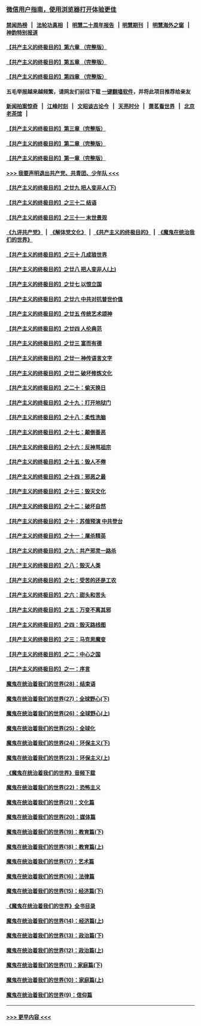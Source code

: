 ### [微信用户指南，使用浏览器打开体验更佳](https://github.com/gfw-breaker/banned-news1/blob/master/indexes/wechat-guide.md?t=0)
#### [禁闻热榜](热点新闻.md?t=0)  &nbsp;&nbsp;|&nbsp;&nbsp; [法轮功真相](https://github.com/gfw-breaker/truth/blob/master/README.md?t=0) &nbsp;&nbsp;|&nbsp;&nbsp; [明慧二十周年报告](https://github.com/gfw-breaker/mh-reports/blob/master/README.md?t=0) &nbsp;&nbsp;|&nbsp;&nbsp;[明慧期刊](https://github.com/gfw-breaker/mh-qikan) &nbsp;&nbsp;|&nbsp;&nbsp; [明慧海外之窗](https://github.com/gfw-breaker/mh-news/blob/master/README.md?t=0) &nbsp;&nbsp;|&nbsp;&nbsp; [神韵特别报道](https://github.com/gfw-breaker/mh-news/blob/master/shenyun.md?t=0)
#### [【共产主义的终极目的】第六章 （完整版）](../pages/nsc422/n11428913.md?t=02060602) 
#### [【共产主义的终极目的】第五章 （完整版）](../pages/nsc422/n11428912.md?t=02060602) 
#### [【共产主义的终极目的】第四章 （完整版）](../pages/nsc422/n11428907.md?t=02060602) 
#### 五毛举报越来越频繁，请网友们前往下载 [一键翻墙软件](https://github.com/gfw-breaker/ssr-accounts)，并将此项目推荐给亲友
#### [新闻拍案惊奇](https://github.com/gfw-breaker/banned-news1/blob/master/pages/link4.md) &nbsp;&nbsp;|&nbsp;&nbsp; [江峰时刻](https://github.com/gfw-breaker/banned-news1/blob/master/pages/link4.md) &nbsp;&nbsp;|&nbsp;&nbsp; [文昭谈古论今](https://github.com/gfw-breaker/banned-news1/blob/master/pages/link4.md) &nbsp;&nbsp;|&nbsp;&nbsp; [天亮时分](https://github.com/gfw-breaker/banned-news1/blob/master/pages/link4.md) &nbsp;&nbsp;|&nbsp;&nbsp; [萧茗看世界](https://github.com/gfw-breaker/banned-news1/blob/master/pages/link4.md) &nbsp;&nbsp;|&nbsp;&nbsp; [北京老茶馆](https://github.com/gfw-breaker/banned-news1/blob/master/pages/link4.md) &nbsp;&nbsp;|&nbsp;&nbsp; 
#### [【共产主义的终极目的】第三章（完整版）](../pages/nsc422/n11428848.md?t=02060602) 
#### [【共产主义的终极目的】第二章（完整版）](../pages/nsc422/n11428831.md?t=02060602) 
#### [【共产主义的终极目的】第一章（完整版）](../pages/nsc422/n11417651.md?t=02060602) 
#### [>>> 我要声明退出共产党、共青团、少年队 <<<](https://github.com/begood0513/goodnews/blob/master/quit/letter.md) 
#### [【共产主义的终极目的】之廿九 把人变非人(下)](../pages/nsc422/n11344140.md?t=02060602) 
#### [【共产主义的终极目的】之三十二 结语](../pages/nsc422/n11360535.md?t=02060602) 
#### [【共产主义的终极目的】之三十一 末世景观](../pages/nsc422/n11351129.md?t=02060602) 
#### [《九评共产党》](https://github.com/begood0513/9ping.md/blob/master/README.md) &nbsp;|&nbsp; [《解体党文化》](../../../../jtdwh.md/blob/master/README.md)  &nbsp;|&nbsp; [《共产主义的终极目的》](../../../../gczydzjmd.md/blob/master/README.md) &nbsp;|&nbsp; [《魔鬼在统治我们的世界》](../../../../mgztzwmdsj.md/blob/master/README.md) 
#### [【共产主义的终极目的】之三十 几成狼世界](../pages/nsc422/n11348280.md?t=02060602) 
#### [【共产主义的终极目的】之廿八 把人变非人(上)](../pages/nsc422/n11340492.md?t=02060602) 
#### [【共产主义的终极目的】之廿七 以恨立国](../pages/nsc422/n11336944.md?t=02060602) 
#### [【共产主义的终极目的】之廿六 中共对抗普世价值](../pages/nsc422/n11324785.md?t=02060602) 
#### [【共产主义的终极目的】之廿五 传统艺术颂神](../pages/nsc422/n11296396.md?t=02060602) 
#### [【共产主义的终极目的】之廿四 人伦典范](../pages/nsc422/n11296397.md?t=02060602) 
#### [【共产主义的终极目的】之廿三 富而有德](../pages/nsc422/n11283598.md?t=02060602) 
#### [【共产主义的终极目的】之廿一 神传语言文字](../pages/nsc422/n11263265.md?t=02060602) 
#### [【共产主义的终极目的】之廿二 破坏修炼文化](../pages/nsc422/n11245728.md?t=02060602) 
#### [【共产主义的终极目的】之二十：偷天换日](../pages/nsc422/n11238846.md?t=02060602) 
#### [【共产主义的终极目的】之十九：打开地狱门](../pages/nsc422/n11206376.md?t=02060602) 
#### [【共产主义的终极目的】之十八：柔性洗脑](../pages/nsc422/n11199994.md?t=02060602) 
#### [【共产主义的终极目的】之十七：颠倒善恶](../pages/nsc422/n11179782.md?t=02060602) 
#### [【共产主义的终极目的】之十六：反神骂祖宗](../pages/nsc422/n11166798.md?t=02060602) 
#### [【共产主义的终极目的】之十五：毁人不倦](../pages/nsc422/n11166792.md?t=02060602) 
#### [【共产主义的终极目的】之十四：邪恶之最](../pages/nsc422/n11150249.md?t=02060602) 
#### [【共产主义的终极目的】之十三：毁灭文化](../pages/nsc422/n11135227.md?t=02060602) 
#### [【共产主义的终极目的】之十二：破坏自然](../pages/nsc422/n11135214.md?t=02060602) 
#### [【共产主义的终极目的】之十：苏俄预演 中共登台](../pages/nsc422/n11118424.md?t=02060602) 
#### [【共产主义的终极目的】之十一：屠杀精英](../pages/nsc422/n11118442.md?t=02060602) 
#### [【共产主义的终极目的】之九：共产邪灵一路杀](../pages/nsc422/n11114139.md?t=02060602) 
#### [【共产主义的终极目的】之八：毁灭人类](../pages/nsc422/n11108503.md?t=02060602) 
#### [【共产主义的终极目的】之七：受苦的还是工农](../pages/nsc422/n11101809.md?t=02060602) 
#### [【共产主义的终极目的】之六：甜头和苦头](../pages/nsc422/n11096971.md?t=02060602) 
#### [【共产主义的终极目的】之五：万变不离其邪](../pages/nsc422/n11091285.md?t=02060602) 
#### [【共产主义的终极目的】之四：毁灭路线图](../pages/nsc422/n11086284.md?t=02060602) 
#### [【共产主义的终极目的】之三：马克思魔变](../pages/nsc422/n11061941.md?t=02060602) 
#### [【共产主义的终极目的】之二：中心之国](../pages/nsc422/n11047728.md?t=02060602) 
#### [【共产主义的终极目的】之一：序言](../pages/nsc422/n11086077.md?t=02060602) 
#### [魔鬼在统治着我们的世界(28)：结束语](../pages/nsc422/n10936246.md?t=02060602) 
#### [魔鬼在统治着我们的世界(27)：全球野心(下)](../pages/nsc422/n10928319.md?t=02060602) 
#### [魔鬼在统治着我们的世界(26)：全球野心(上)](../pages/nsc422/n10900318.md?t=02060602) 
#### [魔鬼在统治着我们的世界(25)：全球化](../pages/nsc422/n10788205.md?t=02060602) 
#### [魔鬼在统治着我们的世界(24)：环保主义(下)](../pages/nsc422/n10695307.md?t=02060602) 
#### [魔鬼在统治着我们的世界(23)：环保主义(上)](../pages/nsc422/n10688613.md?t=02060602) 
#### [《魔鬼在统治着我们的世界》音频下载](../pages/nsc422/n10635553.md?t=02060602) 
#### [魔鬼在统治着我们的世界(22)：恐怖主义](../pages/nsc422/n10614727.md?t=02060602) 
#### [魔鬼在统治着我们的世界(21)：文化篇](../pages/nsc422/n10597706.md?t=02060602) 
#### [魔鬼在统治着我们的世界(20)：媒体篇](../pages/nsc422/n10586579.md?t=02060602) 
#### [魔鬼在统治着我们的世界(19)：教育篇(下)](../pages/nsc422/n10564808.md?t=02060602) 
#### [魔鬼在统治着我们的世界(18)：教育篇(上)](../pages/nsc422/n10526970.md?t=02060602) 
#### [魔鬼在统治着我们的世界(17)：艺术篇](../pages/nsc422/n10499093.md?t=02060602) 
#### [魔鬼在统治着我们的世界(16)：法律篇](../pages/nsc422/n10485969.md?t=02060602) 
#### [魔鬼在统治着我们的世界(15)：经济篇(下)](../pages/nsc422/n10469975.md?t=02060602) 
#### [《魔鬼在统治着我们的世界》全书目录](../pages/nsc422/n10464261.md?t=02060602) 
#### [魔鬼在统治着我们的世界(14)：经济篇(上)](../pages/nsc422/n10457370.md?t=02060602) 
#### [魔鬼在统治着我们的世界(13)：政治篇(下)](../pages/nsc422/n10448270.md?t=02060602) 
#### [魔鬼在统治着我们的世界(12)：政治篇(上)](../pages/nsc422/n10444576.md?t=02060602) 
#### [魔鬼在统治着我们的世界(11)：家庭篇(下)](../pages/nsc422/n10440961.md?t=02060602) 
#### [魔鬼在统治着我们的世界(10)：家庭篇(上)](../pages/nsc422/n10435448.md?t=02060602) 
#### [魔鬼在统治着我们的世界(9)：信仰篇](../pages/nsc422/n10432159.md?t=02060602) 

----
#### [ >>> 更早内容 <<< ](../indexes/nsc422-earlier.md)
